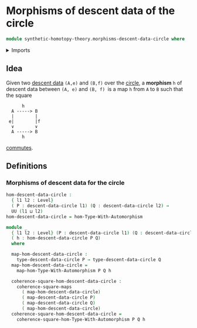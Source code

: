 # Morphisms of descent data of the circle

```agda
module synthetic-homotopy-theory.morphisms-descent-data-circle where
```

<details><summary>Imports</summary>

```agda
open import foundation.commuting-squares-of-maps
open import foundation.universe-levels

open import structured-types.morphisms-types-equipped-with-automorphisms

open import synthetic-homotopy-theory.descent-circle
```

</details>

## Idea

Given two [descent data](synthetic-homotopy-theory.descent-circle.md) `(A,e)`
and `(B,f)` over the [circle](synthetic-homotopy-theory.circle.md), a
**morphism** `h` of descent data between `(A, e)` and `(B, f) `is a map `h` from
`A` to `B` such that the square

```text
      h
  A -----> B
  |        |
 e|        |f
  ∨        ∨
  A -----> B
      h
```

[commutes](foundation.commuting-squares-of-maps.md).

## Definitions

### Morphisms of descent data for the circle

```agda
hom-descent-data-circle :
  { l1 l2 : Level}
  ( P : descent-data-circle l1) (Q : descent-data-circle l2) →
  UU (l1 ⊔ l2)
hom-descent-data-circle = hom-Type-With-Automorphism

module _
  { l1 l2 : Level} (P : descent-data-circle l1) (Q : descent-data-circle l2)
  ( h : hom-descent-data-circle P Q)
  where

  map-hom-descent-data-circle :
    type-descent-data-circle P → type-descent-data-circle Q
  map-hom-descent-data-circle =
    map-hom-Type-With-Automorphism P Q h

  coherence-square-hom-descent-data-circle :
    coherence-square-maps
      ( map-hom-descent-data-circle)
      ( map-descent-data-circle P)
      ( map-descent-data-circle Q)
      ( map-hom-descent-data-circle)
  coherence-square-hom-descent-data-circle =
    coherence-square-hom-Type-With-Automorphism P Q h
```
